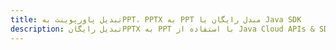 ---title: تبدیل پاورپوینت بهPPT، PPTX به PPT مبدل رایگان یا Java SDKdescription: تبدیل رایگانPPTX به PPT با استفاده از Java Cloud APIs & SDK. همچنین اسناد Microsoft PowerPoint را در Cloud ایجاد، ویرایش و رندر کنید.---